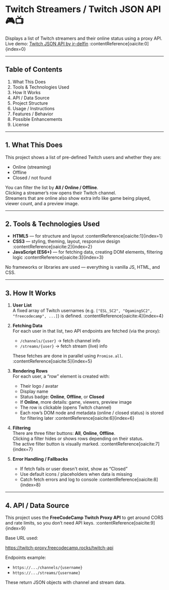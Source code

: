 # Twitch Streamers / Twitch JSON API 🎮📺

Displays a list of Twitch streamers and their online status using a proxy API.  
Live demo: [Twitch JSON API by jr-delfin](https://codepen.io/jr-delfin/pen/myVRzag) :contentReference[oaicite:0]{index=0}

---

## Table of Contents

1. What This Does  
2. Tools & Technologies Used  
3. How It Works  
4. API / Data Source  
5. Project Structure  
6. Usage / Instructions  
7. Features / Behavior  
8. Possible Enhancements  
9. License  

---

## 1. What This Does

This project shows a list of pre-defined Twitch users and whether they are:

- Online (streaming)  
- Offline  
- Closed / not found  

You can filter the list by **All / Online / Offline**.  
Clicking a streamer’s row opens their Twitch channel.  
Streamers that are online also show extra info like game being played, viewer count, and a preview image.

---

## 2. Tools & Technologies Used

- **HTML5** — for structure and layout :contentReference[oaicite:1]{index=1}  
- **CSS3** — styling, theming, layout, responsive design :contentReference[oaicite:2]{index=2}  
- **JavaScript (ES6+)** — for fetching data, creating DOM elements, filtering logic :contentReference[oaicite:3]{index=3}  

No frameworks or libraries are used — everything is vanilla JS, HTML, and CSS.

---

## 3. How It Works

1. **User List**  
   A fixed array of Twitch usernames (e.g. `["ESL_SC2", "OgamingSC2", "freecodecamp", ...]`) is defined. :contentReference[oaicite:4]{index=4}  

2. **Fetching Data**  
   For each user in that list, two API endpoints are fetched (via the proxy):

   - `/channels/{user}` → fetch channel info  
   - `/streams/{user}` → fetch stream (live) info  

   These fetches are done in parallel using `Promise.all`. :contentReference[oaicite:5]{index=5}  

3. **Rendering Rows**  
   For each user, a “row” element is created with:
   - Their logo / avatar  
   - Display name  
   - Status badge: **Online**, **Offline**, or **Closed**  
   - If **Online**, more details: game, viewers, preview image  
   - The row is clickable (opens Twitch channel)  
   - Each row’s DOM node and metadata (online / closed status) is stored for filtering later :contentReference[oaicite:6]{index=6}  

4. **Filtering**  
   There are three filter buttons: **All**, **Online**, **Offline**.  
   Clicking a filter hides or shows rows depending on their status.  
   The active filter button is visually marked. :contentReference[oaicite:7]{index=7}  

5. **Error Handling / Fallbacks**  
   - If fetch fails or user doesn't exist, show as “Closed”  
   - Use default icons / placeholders when data is missing  
   - Catch fetch errors and log to console :contentReference[oaicite:8]{index=8}  

---

## 4. API / Data Source

This project uses the **FreeCodeCamp Twitch Proxy API** to get around CORS and rate limits, so you don’t need API keys. :contentReference[oaicite:9]{index=9}

Base URL used:

https://twitch-proxy.freecodecamp.rocks/twitch-api

Endpoints example:

- `https://.../channels/{username}`  
- `https://.../streams/{username}`  

These return JSON objects with channel and stream data.

